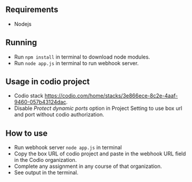 ## Requirements

- Nodejs

## Running
- Run `npm install` in terminal to download node modules.
- Run `node app.js` in terminal to run webhook server.

## Usage in codio project
- Codio stack https://codio.com/home/stacks/3e866ece-8c2e-4aaf-9460-057b43124dac.
- Disable *Protect dynamic ports* option in Project Setting to use box url and port without codio authorization.

## How to use
- Run webhook server `node app.js` in terminal
- Copy the box URL of codio project and paste in the webhook URL field in the Codio organization.
- Complete any assignment in any course of that organization.
- See output in the terminal.